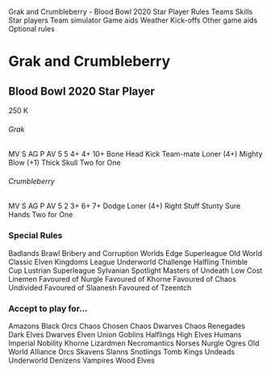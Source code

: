 ﻿
Grak and Crumbleberry - Blood Bowl 2020 Star Player
Rules
Teams
Skills
Star players
Team simulator
Game aids
Weather
Kick-offs
Other game aids
Optional rules
# Grak and Crumbleberry
## Blood Bowl 2020 Star Player
250 K
###### Grak
MV
S
AG
P
AV
5
5
4+
4+
10+
Bone Head
Kick Team-mate
Loner (4+)
Mighty Blow (+1)
Thick Skull
Two for One
###### Crumbleberry
MV
S
AG
P
AV
5
2
3+
6+
7+
Dodge
Loner (4+)
Right Stuff
Stunty
Sure Hands
Two for One
### Special Rules
Badlands Brawl
Bribery and Corruption
Worlds Edge Superleague
Old World Classic
Elven Kingdoms League
Underworld Challenge
Halfling Thimble Cup
Lustrian Superleague
Sylvanian Spotlight
Masters of Undeath
Low Cost Linemen
Favoured of Nurgle
Favoured of Khorne
Favoured of Chaos Undivided
Favoured of Slaanesh
Favoured of Tzeentch
### Accept to play for...
Amazons
Black Orcs
Chaos Chosen
Chaos Dwarves
Chaos Renegades
Dark Elves
Dwarves
Elven Union
Goblins
Halflings
High Elves
Humans
Imperial Nobility
Khorne
Lizardmen
Necromantics
Norses
Nurgle
Ogres
Old World Alliance
Orcs
Skavens
Slanns
Snotlings
Tomb Kings
Undeads
Underworld Denizens
Vampires
Wood Elves

